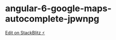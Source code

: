 # angular-6-google-maps-autocomplete-jpwnpg

[Edit on StackBlitz ⚡️](https://stackblitz.com/edit/angular-6-google-maps-autocomplete-jpwnpg)